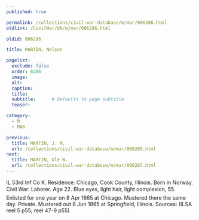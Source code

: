 ```yaml
---
published: true

permalink: /collections/civil-war-database/m/mar/006286.html
oldlink: /CivilWar/db/m/mar/006286.html

oldid: 006286

title: MARTIN, Nelson

pagelist:
  exclude: false
  order: 6286
  image: 
  alt:
  caption:
  title:
  subtitle:      # Defaults to page subtitle
  teaser:

category: 
  - M 
  - MAR

previous:
  title: MARTIN, J. M.
  url: /collections/civil-war-database/m/mar/006285.html  
next:
  title: MARTIN, Ole W.
  url: /collections/civil-war-database/m/mar/006287.html   
---
```

IL 53rd Inf Co K. Residence: Chicago, Cook County, Illinois. Born in Norway. Civil War: Laborer. Age 22. Blue eyes, light hair, light complexion, 5&#146;5&#148;. Enlisted for one year on 8 Apr 1865 at Chicago. Mustered there the same day. Private. Mustered out 8 Jun 1865 at Springfield, Illinois. Sources: (ILSA reel 5 p55; reel 47-9 p55)